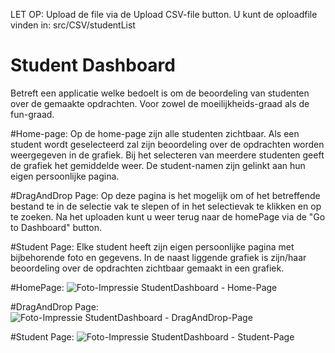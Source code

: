 LET OP: Upload de file via de Upload CSV-file button.
        U kunt de oploadfile vinden in: src/CSV/studentList
        
# Student Dashboard
Betreft een applicatie welke bedoelt is om de beoordeling van studenten over de gemaakte opdrachten. 
Voor zowel de moeilijkheids-graad als de fun-graad. 

#Home-page:
Op de home-page zijn alle studenten zichtbaar.
Als een student wordt geselecteerd zal zijn beoordeling over de opdrachten worden weergegeven in de grafiek.
Bij het selecteren van meerdere studenten geeft de grafiek het gemiddelde weer.
De student-namen zijn gelinkt aan hun eigen persoonlijke pagina. 

#DragAndDrop Page:
Op deze pagina is het mogelijk om of het betreffende bestand te in de selectie vak te slepen of in het selectievak te klikken en op te zoeken.
Na het uploaden kunt u weer terug naar de homePage via de "Go to Dashboard" button.

#Student Page:
Elke student heeft zijn eigen persoonlijke pagina met bijbehorende foto en gegevens. 
In de naast liggende grafiek is zijn/haar beoordeling over de opdrachten zichtbaar gemaakt in een grafiek.

#HomePage:
![Foto-Impressie StudentDashboard - Home-Page](https://user-images.githubusercontent.com/88113398/188125345-fadddb35-f252-470d-9e43-6d1724fde9d5.jpg)

#DragAndDrop Page:
![Foto-Impressie StudentDashboard - DragAndDrop-Page](https://user-images.githubusercontent.com/88113398/188125610-f7bdec27-4237-4e74-9c7b-4b43e7392c13.jpg)

#Student Page:
![Foto-Impressie StudentDashboard - Student-Page](https://user-images.githubusercontent.com/88113398/188125392-775838e3-0cce-485d-b2ce-69fa7823e154.jpg)





